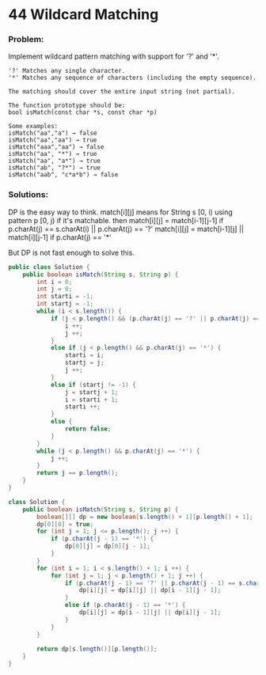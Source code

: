 # 44 Wildcard Matching

### Problem:

Implement wildcard pattern matching with support for '?' and '*'.
```
'?' Matches any single character.
'*' Matches any sequence of characters (including the empty sequence).

The matching should cover the entire input string (not partial).

The function prototype should be:
bool isMatch(const char *s, const char *p)

Some examples:
isMatch("aa","a") → false
isMatch("aa","aa") → true
isMatch("aaa","aa") → false
isMatch("aa", "*") → true
isMatch("aa", "a*") → true
isMatch("ab", "?*") → true
isMatch("aab", "c*a*b") → false
```

### Solutions:
DP is the easy way to think. 
match[i][j] means for String s [0, i) using pattern p [0, j) if it's matchable. 
then 
match[i][j] = match[i-1][j-1] if p.charAt(j) == s.charAt(i) || p.charAt(j) == '?'
match[i][j] = match[i-1][j] || match[i][j-1] if p.charAt(j) == '*'

But DP is not fast enough to solve this.

```java
public class Solution {
    public boolean isMatch(String s, String p) {
        int i = 0;
        int j = 0;
        int starti = -1;
        int startj = -1;
        while (i < s.length()) {
            if (j < p.length() && (p.charAt(j) == '?' || p.charAt(j) == s.charAt(i))) {
                i ++;
                j ++;
            }
            else if (j < p.length() && p.charAt(j) == '*') {
                starti = i;
                startj = j;
                j ++;
            }
            else if (startj != -1) {
                j = startj + 1;
                i = starti + 1;
                starti ++;
            }
            else {
                return false;
            }
        }
        while (j < p.length() && p.charAt(j) == '*') {
            j ++;
        }
        return j == p.length();
    }
}
```

```java
class Solution {
    public boolean isMatch(String s, String p) {
        boolean[][] dp = new boolean[s.length() + 1][p.length() + 1];
        dp[0][0] = true;
        for (int j = 1; j <= p.length(); j ++) {
            if (p.charAt(j - 1) == '*') {
                dp[0][j] = dp[0][j - 1];
            }
        }
        for (int i = 1; i < s.length() + 1; i ++) {
            for (int j = 1; j < p.length() + 1; j ++) {
                if (p.charAt(j - 1) == '?' || p.charAt(j - 1) == s.charAt(i - 1)) {
                    dp[i][j] = dp[i][j] || dp[i - 1][j - 1];
                }
                else if (p.charAt(j - 1) == '*') {
                    dp[i][j] = dp[i - 1][j] || dp[i][j - 1];
                }
            }
        }
        
        return dp[s.length()][p.length()];
    }
}
```